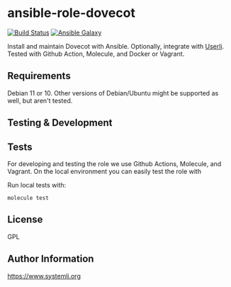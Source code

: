ansible-role-dovecot
====================

[![Build Status](https://github.com/systemli/ansible-role-dovecot/workflows/Integration/badge.svg?branch=main)](https://github.com/systemli/ansible-role-dovecot/actions?query=workflow%3AIntegration)
[![Ansible Galaxy](http://img.shields.io/badge/ansible--galaxy-dovecot-blue.svg)](https://galaxy.ansible.com/systemli/dovecot)

Install and maintain Dovecot with Ansible. Optionally, integrate with [Userli](https://github.com/systemli/userli).
Tested with Github Action, Molecule, and Docker or Vagrant.

Requirements
------------

Debian 11 or 10. Other versions of Debian/Ubuntu might be supported as well, but aren't tested.


Testing & Development
---------------------

Tests
-----

For developing and testing the role we use Github Actions, Molecule, and Vagrant. On the local environment you can easily test the role with

Run local tests with:

```
molecule test 
```

License
-------

GPL

Author Information
------------------

https://www.systemli.org
